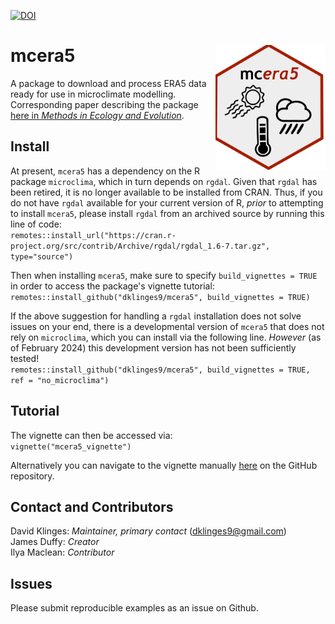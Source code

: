 [![DOI](https://zenodo.org/badge/260175954.svg)](https://zenodo.org/badge/latestdoi/260175954)

# mcera5 <img src="inst/figures/hex.png" align="right" height="200"/>

A package to download and process ERA5 data ready for use in microclimate modelling. Corresponding paper describing the package [here in _Methods in Ecology and Evolution_](https://doi.org/10.1111/2041-210X.13877).

## Install

At present, `mcera5` has a dependency on the R package `microclima`, which in turn depends on `rgdal`. Given that `rgdal` has been retired, it is no longer available to be installed from CRAN. Thus, if you do not have `rgdal` available for your current version of R, _prior_ to attempting to install `mcera5`, please install `rgdal` from an archived source by running this line of code:  
`remotes::install_url("https://cran.r-project.org/src/contrib/Archive/rgdal/rgdal_1.6-7.tar.gz", type="source")`

Then when installing `mcera5`, make sure to specify `build_vignettes = TRUE` in order to access the package's vignette tutorial:  
`remotes::install_github("dklinges9/mcera5", build_vignettes = TRUE)`

If the above suggestion for handling a `rgdal` installation does not solve issues on your end, there is a developmental version of `mcera5` that does not rely on `microclima`, which you can install via the following line. _However_ (as of February 2024) this development version has not been sufficiently tested!  
`remotes::install_github("dklinges9/mcera5", build_vignettes = TRUE, ref = "no_microclima")`

## Tutorial

The vignette can then be accessed via:   
`vignette("mcera5_vignette")`  

Alternatively you can navigate to the vignette manually [here](https://github.com/dklinges9/mcera5/blob/master/vignettes/mcera5_vignette.Rmd) on the GitHub repository.  

## Contact and Contributors

David Klinges: _Maintainer, primary contact_ (dklinges9@gmail.com)  
James Duffy: _Creator_  
Ilya Maclean: _Contributor_  

## Issues

Please submit reproducible examples as an issue on Github. 
